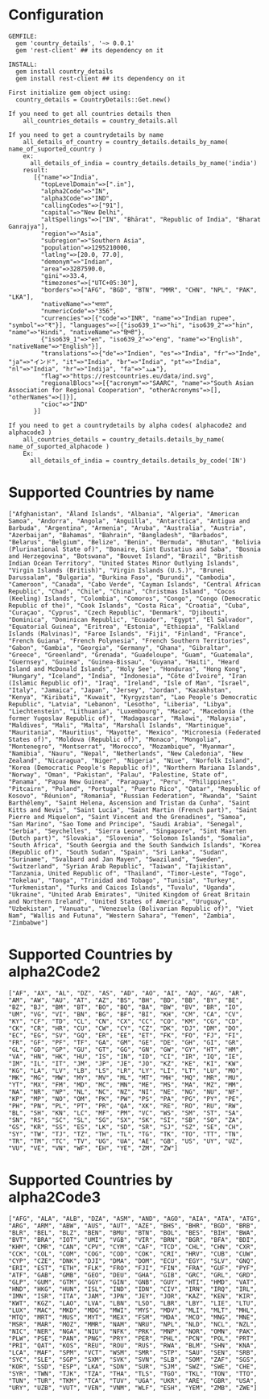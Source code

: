 # Configuration
    GEMFILE:
      gem 'country_details', '~> 0.0.1'
      gem 'rest-client' ## its dependency on it  

    INSTALL:
      gem install country_details  
      gem install rest-client ## its dependency on it

    First initialize gem object using:
      country_details = CountryDetails::Get.new()

    If you need to get all countries details then 
        all_countries_details = country_details.all

    If you need to get a countrydetails by name  
        all_details_of_country = country_details.details_by_name( name_of_suported_country )
        ex:
          all_details_of_india = country_details.details_by_name('india')
        result:
           [{"name"=>"India", 
             "topLevelDomain"=>[".in"], 
             "alpha2Code"=>"IN", 
             "alpha3Code"=>"IND", 
             "callingCodes"=>["91"], 
             "capital"=>"New Delhi", 
             "altSpellings"=>["IN", "Bhārat", "Republic of India", "Bharat Ganrajya"], 
             "region"=>"Asia", 
             "subregion"=>"Southern Asia", 
             "population"=>1295210000, 
             "latlng"=>[20.0, 77.0], 
             "demonym"=>"Indian", 
             "area"=>3287590.0, 
             "gini"=>33.4, 
             "timezones"=>["UTC+05:30"], 
             "borders"=>["AFG", "BGD", "BTN", "MMR", "CHN", "NPL", "PAK", "LKA"], 
             "nativeName"=>"भारत", 
             "numericCode"=>"356", 
             "currencies"=>[{"code"=>"INR", "name"=>"Indian rupee", "symbol"=>"₹"}], "languages"=>[{"iso639_1"=>"hi", "iso639_2"=>"hin", "name"=>"Hindi", "nativeName"=>"हिन्दी"}, 
             {"iso639_1"=>"en", "iso639_2"=>"eng", "name"=>"English", "nativeName"=>"English"}],
             "translations"=>{"de"=>"Indien", "es"=>"India", "fr"=>"Inde", "ja"=>"インド", "it"=>"India", "br"=>"Índia", "pt"=>"Índia", "nl"=>"India", "hr"=>"Indija", "fa"=>"هند"}, 
             "flag"=>"https://restcountries.eu/data/ind.svg", 
             "regionalBlocs"=>[{"acronym"=>"SAARC", "name"=>"South Asian Association for Regional Cooperation", "otherAcronyms"=>[], "otherNames"=>[]}], 
             "cioc"=>"IND"
           }]  

    If you need to get a countrydetails by alpha codes( alphacode2 and alphacode3 )
        all_countries_details = country_details.details_by_name( name_of_suported_alphacode )
        Ex:
          all_details_of_india = country_details.details_by_code('IN') 

# Supported Countries by name 
    ["Afghanistan", "Åland Islands", "Albania", "Algeria", "American Samoa", "Andorra", "Angola", "Anguilla", "Antarctica", "Antigua and Barbuda", "Argentina", "Armenia", "Aruba", "Australia", "Austria", "Azerbaijan", "Bahamas", "Bahrain", "Bangladesh", "Barbados", "Belarus", "Belgium", "Belize", "Benin", "Bermuda", "Bhutan", "Bolivia (Plurinational State of)", "Bonaire, Sint Eustatius and Saba", "Bosnia and Herzegovina", "Botswana", "Bouvet Island", "Brazil", "British Indian Ocean Territory", "United States Minor Outlying Islands", "Virgin Islands (British)", "Virgin Islands (U.S.)", "Brunei Darussalam", "Bulgaria", "Burkina Faso", "Burundi", "Cambodia", "Cameroon", "Canada", "Cabo Verde", "Cayman Islands", "Central African Republic", "Chad", "Chile", "China", "Christmas Island", "Cocos (Keeling) Islands", "Colombia", "Comoros", "Congo", "Congo (Democratic Republic of the)", "Cook Islands", "Costa Rica", "Croatia", "Cuba", "Curaçao", "Cyprus", "Czech Republic", "Denmark", "Djibouti", "Dominica", "Dominican Republic", "Ecuador", "Egypt", "El Salvador", "Equatorial Guinea", "Eritrea", "Estonia", "Ethiopia", "Falkland Islands (Malvinas)", "Faroe Islands", "Fiji", "Finland", "France", "French Guiana", "French Polynesia", "French Southern Territories", "Gabon", "Gambia", "Georgia", "Germany", "Ghana", "Gibraltar", "Greece", "Greenland", "Grenada", "Guadeloupe", "Guam", "Guatemala", "Guernsey", "Guinea", "Guinea-Bissau", "Guyana", "Haiti", "Heard Island and McDonald Islands", "Holy See", "Honduras", "Hong Kong", "Hungary", "Iceland", "India", "Indonesia", "Côte d'Ivoire", "Iran (Islamic Republic of)", "Iraq", "Ireland", "Isle of Man", "Israel", "Italy", "Jamaica", "Japan", "Jersey", "Jordan", "Kazakhstan", "Kenya", "Kiribati", "Kuwait", "Kyrgyzstan", "Lao People's Democratic Republic", "Latvia", "Lebanon", "Lesotho", "Liberia", "Libya", "Liechtenstein", "Lithuania", "Luxembourg", "Macao", "Macedonia (the former Yugoslav Republic of)", "Madagascar", "Malawi", "Malaysia", "Maldives", "Mali", "Malta", "Marshall Islands", "Martinique", "Mauritania", "Mauritius", "Mayotte", "Mexico", "Micronesia (Federated States of)", "Moldova (Republic of)", "Monaco", "Mongolia", "Montenegro", "Montserrat", "Morocco", "Mozambique", "Myanmar", "Namibia", "Nauru", "Nepal", "Netherlands", "New Caledonia", "New Zealand", "Nicaragua", "Niger", "Nigeria", "Niue", "Norfolk Island", "Korea (Democratic People's Republic of)", "Northern Mariana Islands", "Norway", "Oman", "Pakistan", "Palau", "Palestine, State of", "Panama", "Papua New Guinea", "Paraguay", "Peru", "Philippines", "Pitcairn", "Poland", "Portugal", "Puerto Rico", "Qatar", "Republic of Kosovo", "Réunion", "Romania", "Russian Federation", "Rwanda", "Saint Barthélemy", "Saint Helena, Ascension and Tristan da Cunha", "Saint Kitts and Nevis", "Saint Lucia", "Saint Martin (French part)", "Saint Pierre and Miquelon", "Saint Vincent and the Grenadines", "Samoa", "San Marino", "Sao Tome and Principe", "Saudi Arabia", "Senegal", "Serbia", "Seychelles", "Sierra Leone", "Singapore", "Sint Maarten (Dutch part)", "Slovakia", "Slovenia", "Solomon Islands", "Somalia", "South Africa", "South Georgia and the South Sandwich Islands", "Korea (Republic of)", "South Sudan", "Spain", "Sri Lanka", "Sudan", "Suriname", "Svalbard and Jan Mayen", "Swaziland", "Sweden", "Switzerland", "Syrian Arab Republic", "Taiwan", "Tajikistan", "Tanzania, United Republic of", "Thailand", "Timor-Leste", "Togo", "Tokelau", "Tonga", "Trinidad and Tobago", "Tunisia", "Turkey", "Turkmenistan", "Turks and Caicos Islands", "Tuvalu", "Uganda", "Ukraine", "United Arab Emirates", "United Kingdom of Great Britain and Northern Ireland", "United States of America", "Uruguay", "Uzbekistan", "Vanuatu", "Venezuela (Bolivarian Republic of)", "Viet Nam", "Wallis and Futuna", "Western Sahara", "Yemen", "Zambia", "Zimbabwe"]

# Supported Countries by alpha2Code2
    ["AF", "AX", "AL", "DZ", "AS", "AD", "AO", "AI", "AQ", "AG", "AR", "AM", "AW", "AU", "AT", "AZ", "BS", "BH", "BD", "BB", "BY", "BE", "BZ", "BJ", "BM", "BT", "BO", "BQ", "BA", "BW", "BV", "BR", "IO", "UM", "VG", "VI", "BN", "BG", "BF", "BI", "KH", "CM", "CA", "CV", "KY", "CF", "TD", "CL", "CN", "CX", "CC", "CO", "KM", "CG", "CD", "CK", "CR", "HR", "CU", "CW", "CY", "CZ", "DK", "DJ", "DM", "DO", "EC", "EG", "SV", "GQ", "ER", "EE", "ET", "FK", "FO", "FJ", "FI", "FR", "GF", "PF", "TF", "GA", "GM", "GE", "DE", "GH", "GI", "GR", "GL", "GD", "GP", "GU", "GT", "GG", "GN", "GW", "GY", "HT", "HM", "VA", "HN", "HK", "HU", "IS", "IN", "ID", "CI", "IR", "IQ", "IE", "IM", "IL", "IT", "JM", "JP", "JE", "JO", "KZ", "KE", "KI", "KW", "KG", "LA", "LV", "LB", "LS", "LR", "LY", "LI", "LT", "LU", "MO", "MK", "MG", "MW", "MY", "MV", "ML", "MT", "MH", "MQ", "MR", "MU", "YT", "MX", "FM", "MD", "MC", "MN", "ME", "MS", "MA", "MZ", "MM", "NA", "NR", "NP", "NL", "NC", "NZ", "NI", "NE", "NG", "NU", "NF", "KP", "MP", "NO", "OM", "PK", "PW", "PS", "PA", "PG", "PY", "PE", "PH", "PN", "PL", "PT", "PR", "QA", "XK", "RE", "RO", "RU", "RW", "BL", "SH", "KN", "LC", "MF", "PM", "VC", "WS", "SM", "ST", "SA", "SN", "RS", "SC", "SL", "SG", "SX", "SK", "SI", "SB", "SO", "ZA", "GS", "KR", "SS", "ES", "LK", "SD", "SR", "SJ", "SZ", "SE", "CH", "SY", "TW", "TJ", "TZ", "TH", "TL", "TG", "TK", "TO", "TT", "TN", "TR", "TM", "TC", "TV", "UG", "UA", "AE", "GB", "US", "UY", "UZ", "VU", "VE", "VN", "WF", "EH", "YE", "ZM", "ZW"]

# Supported Countries by alpha2Code3
    ["AFG", "ALA", "ALB", "DZA", "ASM", "AND", "AGO", "AIA", "ATA", "ATG", "ARG", "ARM", "ABW", "AUS", "AUT", "AZE", "BHS", "BHR", "BGD", "BRB", "BLR", "BEL", "BLZ", "BEN", "BMU", "BTN", "BOL", "BES", "BIH", "BWA", "BVT", "BRA", "IOT", "UMI", "VGB", "VIR", "BRN", "BGR", "BFA", "BDI", "KHM", "CMR", "CAN", "CPV", "CYM", "CAF", "TCD", "CHL", "CHN", "CXR", "CCK", "COL", "COM", "COG", "COD", "COK", "CRI", "HRV", "CUB", "CUW", "CYP", "CZE", "DNK", "DJI", "DMA", "DOM", "ECU", "EGY", "SLV", "GNQ", "ERI", "EST", "ETH", "FLK", "FRO", "FJI", "FIN", "FRA", "GUF", "PYF", "ATF", "GAB", "GMB", "GEO", "DEU", "GHA", "GIB", "GRC", "GRL", "GRD", "GLP", "GUM", "GTM", "GGY", "GIN", "GNB", "GUY", "HTI", "HMD", "VAT", "HND", "HKG", "HUN", "ISL", "IND", "IDN", "CIV", "IRN", "IRQ", "IRL", "IMN", "ISR", "ITA", "JAM", "JPN", "JEY", "JOR", "KAZ", "KEN", "KIR", "KWT", "KGZ", "LAO", "LVA", "LBN", "LSO", "LBR", "LBY", "LIE", "LTU", "LUX", "MAC", "MKD", "MDG", "MWI", "MYS", "MDV", "MLI", "MLT", "MHL", "MTQ", "MRT", "MUS", "MYT", "MEX", "FSM", "MDA", "MCO", "MNG", "MNE", "MSR", "MAR", "MOZ", "MMR", "NAM", "NRU", "NPL", "NLD", "NCL", "NZL", "NIC", "NER", "NGA", "NIU", "NFK", "PRK", "MNP", "NOR", "OMN", "PAK", "PLW", "PSE", "PAN", "PNG", "PRY", "PER", "PHL", "PCN", "POL", "PRT", "PRI", "QAT", "KOS", "REU", "ROU", "RUS", "RWA", "BLM", "SHN", "KNA", "LCA", "MAF", "SPM", "VCT", "WSM", "SMR", "STP", "SAU", "SEN", "SRB", "SYC", "SLE", "SGP", "SXM", "SVK", "SVN", "SLB", "SOM", "ZAF", "SGS", "KOR", "SSD", "ESP", "LKA", "SDN", "SUR", "SJM", "SWZ", "SWE", "CHE", "SYR", "TWN", "TJK", "TZA", "THA", "TLS", "TGO", "TKL", "TON", "TTO", "TUN", "TUR", "TKM", "TCA", "TUV", "UGA", "UKR", "ARE", "GBR", "USA", "URY", "UZB", "VUT", "VEN", "VNM", "WLF", "ESH", "YEM", "ZMB", "ZWE"]
